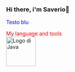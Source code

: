 ### Hi there, i'm Saverio👋

<!--
**Ranchoo28/Ranchoo28** is a ✨ _special_ ✨ repository because its `README.md` (this file) appears on your GitHub profile.

Here are some ideas to get you started:

- 🔭 I’m currently working on ...
- 🌱 I’m currently learning ...
- 👯 I’m looking to collaborate on ...
- 🤔 I’m looking for help with ...
- 💬 Ask me about ...
- 📫 How to reach me: ...
- 😄 Pronouns: ...
- ⚡ Fun fact: ...
-->

<style>
  .rosso {
    color: red;
  }
  .blu {
    color: blue;
  }
</style>


<span class="blu">Testo blu</span>


<span class="rosso"> My language and tools </span>
<br> 
<a href="https://www.w3schools.com/java/">
<img  src="https://brandslogos.com/wp-content/uploads/images/large/java-logo-1.png" alt="Logo di Java" width="80" height="80"> 
</a>



